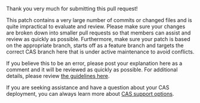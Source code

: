 Thank you very much for submitting this pull request! 

This patch contains a very large number of commits or changed files and is quite impractical to evaluate and review. Please make sure your changes are broken down into smaller pull requests so that members can assist and review as quickly as possible. Furthermore, make sure your patch is based on the appropriate branch, starts off as a feature branch and targets the correct CAS branch here that is under active maintenance to avoid conflicts. 

If you believe this to be an error, please post your explanation here as a comment and it will be reviewed as quickly as possible. For additional details, please review [the guidelines here](https://apereo.github.io/cas/developer/Contributor-Guidelines.html).

If you are seeking assistance and have a question about your CAS deployment, you can always learn more about [CAS support options](https://apereo.github.io/cas/Support.html).
